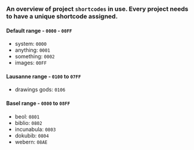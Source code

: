 ### An overview of project `shortcodes` in use. Every project needs to have a unique shortcode assigned.


#### Default range - `0000` - `00FF`

   - system: `0000`
   - anything: `0001`
   - something: `0002`
   - images: `00FF`

   
#### Lausanne range - `0100` to `07FF`

   - drawings gods: `0106`


#### Basel range - `0800` to `08FF`
   - beol: `0801`
   - biblio: `0802`
   - incunabula: `0803`
   - dokubib: `0804`
   - webern: `08AE`
